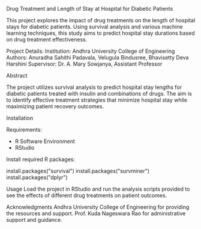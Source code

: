 Drug Treatment and Length of Stay at Hospital for Diabetic Patients

This project explores the impact of drug treatments on the length of hospital stays for diabetic patients. Using survival analysis and various machine learning techniques, this study aims to predict hospital stay durations based on drug treatment effectiveness.

Project Details:
Institution: Andhra University College of Engineering
Authors: Anuradha Sahithi Padavala, Velugula Bindusree, Bhavisetty Deva Harshini
Supervisor: Dr. A. Mary Sowjanya, Assistant Professor

Abstract

The project utilizes survival analysis to predict hospital stay lengths for diabetic patients treated with insulin and combinations of drugs. The aim is to identify effective treatment strategies that minimize hospital stay while maximizing patient recovery outcomes.

Installation

Requirements:
- R Software Environment
- RStudio

Install required R packages:

install.packages("survival")
install.packages("survminer")
install.packages("dplyr")

Usage
Load the project in RStudio and run the analysis scripts provided to see the effects of different drug treatments on patient outcomes.

Acknowledgments
Andhra University College of Engineering for providing the resources and support.
Prof. Kuda Nageswara Rao for administrative support and guidance.
